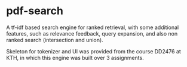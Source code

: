 # pdf-search
A tf-idf based search engine for ranked retrieval, with some additional features, such as relevance feedback, query expansion, and also non ranked search (intersection and union). 

Skeleton for tokenizer and UI was provided from the course DD2476 at KTH, in which this engine was built over 3 assignments.



